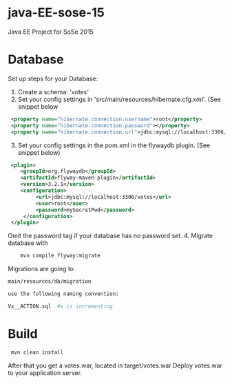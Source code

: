 # java-EE-sose-15

Java EE Project for SoSe 2015

# Database
Set up steps for your Database:
 1. Create a schema: 'votes' 
 2. Set your config settings in 'src/main/resources/hibernate.cfg.xml'. (See snippet below
```xml
 <property name="hibernate.connection.username">root</property>
 <property name="hibernate.connection.password"></property>
 <property name="hibernate.connection.url">jdbc:mysql://localhost:3306/votes</property>
```
 3. Set your config settings in the pom.xml in the flywaydb plugin. (See snippet below)
```xml
 <plugin>
    <groupId>org.flywaydb</groupId>
    <artifactId>flyway-maven-plugin</artifactId>
    <version>3.2.1</version>
    <configuration>
         <url>jdbc:mysql://localhost:3306/votes</url>
         <user>root</user>
         <password>mySecretPwd</password>
     </configuration>
 </plugin>
```
Omit the password tag if your database has no password set.
 4. Migrate database with
```bash 
    mvn compile flyway:migrate
```

Migrations are going to

```bash
main/resources/db/migration

use the following naming convention:

Vx__ACTION.sql  #x is incrementing

```

# Build

```bash
 mvn clean install
```
After that you get a votes.war, located in target/votes.war
Deploy votes.war to your application server.
